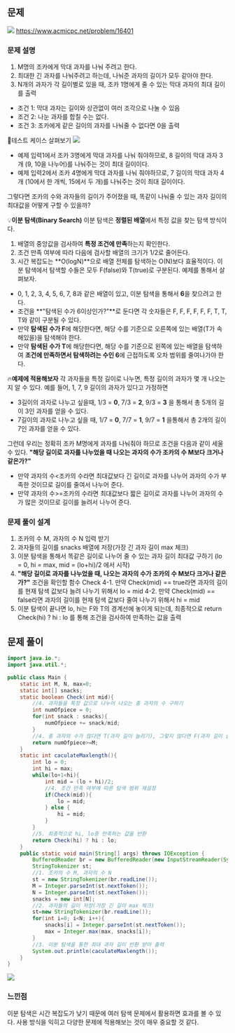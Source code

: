 ## 문제
![](https://velog.velcdn.com/images/keumsiun0503/post/9a75e4fd-ea48-4cd3-bbd2-f3695211454f/image.png)
https://www.acmicpc.net/problem/16401
### 문제 설명
>
1. M명의 조카에게 막대 과자를 나눠 주려고 한다.
2. 최대한 긴 과자를 나눠주려고 하는데, 나눠준 과자의 길이가 모두 같아야 한다.
3. N개의 과자가 각 길이별로 있을 때, 조카 1명에게 줄 수 있는 막대 과자의 최대 길이를 출력
- 조건 1: 막대 과자는 길이와 상관없이 여러 조각으로 나눌 수 있음
- 조건 2: 나눈 과자를 합칠 수는 없다.
- 조건 3: 조카에게 같은 길이의 과자를 나눠줄 수 없다면 0을 출력

📖테스트 케이스 살펴보기
![](https://velog.velcdn.com/images/keumsiun0503/post/62cfaaf2-75b0-460b-ba9d-33b376d648d6/image.png)

- 예제 입력1에서 조카 3명에게 막대 과자를 나눠 줘야하므로, 8 길이의 막대 과자 3개 (9, 10을 나누어)를 나눠주는 것이 최대 길이이다.
- 예제 입력2에서 조카 4명에게 막대 과자를 나눠 줘야하므로, 7 길이의 막대 과자 4개 (10에서 한 개씩, 15에서 두 개)를 나눠주는 것이 최대 길이이다.

그렇다면 조카의 수와 과자들의 길이가 주어졌을 때, 똑같이 나눠줄 수 있는 과자 길이의 최대값을 어떻게 구할 수 있을까?

💡**이분 탐색(Binary Search)**
이분 탐색은 **정렬된 배열**에서 특정 값을 찾는 탐색 방식이다.
1. 배열의 중앙값을 검사하여 **특정 조건에 만족**하는지 확인한다.
2. 조건 만족 여부에 따라 다음에 검사할 배열의 크기가 1/2로 줄어든다.
3. 시간 복잡도는 **O(logN)**으로 배열 전체를 탐색하는 O(N)보다 효율적이다.
이분 탐색에서 탐색할 수들은 모두 F(false)와 T(true)로 구분된다.
예제를 통해서 살펴보자.

- 0, 1, 2, 3, 4, 5, 6, 7, 8과 같은 배열이 있고, 이분 탐색을 통해서 **6**을 찾으려고 한다.
- 조건을 **"탐색된 수가 6이상인가?"**로 둔다면 각 숫자들은 F, F, F, F, F, F, T, T, T와 같이 구분될 수 있다.
- 만약 **탐색된 수가 F**에 해당한다면, 해당 수를 기준으로 오른쪽에 있는 배열(T가 속해있을)을 탐색해야 한다.
- 만약 **탐색된 수가 T**에 해당한다면, 해당 수를 기준으로 왼쪽에 있는 배열을 탐색하여 **조건에 만족하면서 탐색하려는 수인 6**에 근접하도록 오차 범위를 줄여나가야 한다.

🔥**예제에 적용해보자**
각 과자들을 특정 길이로 나누면, 특정 길이의 과자가 몇 개 나오는지 알 수 있다.
예를 들어, 1, 7, 9 길이의 과자가 있다고 가정하면
- 3길이의 과자로 나누고 싶을때, 1/3 = **0**, 7/3 = **2**, 9/3 = **3** 을 통해서 총 5개의 길이 3인 과자를 얻을 수 있다.
- 7길이의 과자로 나누고 싶을 때, 1/7 = **0**, 7/7 = **1**, 9/7 = **1** 을통해서 총 2개의 길이 7인 과자를 얻을 수 있다.

그런데 우리는 정확히 조카 M명에게 과자를 나눠줘야 하므로 조건을 다음과 같이 세울 수 있다.
**"해당 길이로 과자를 나누었을 때 나오는 과자의 수가 조카의 수 M보다 크거나 같은가?"**
- 만약 과자의 수<조카의 수라면 최대값보다 긴 길이로 과자를 나누어 과자의 수가 부족한 것이므로 길이를 줄여서 나누어 준다.
- 만약 과자의 수>=조카의 수라면 최대값보다 짧은 길이로 과자를 나누어 과자의 수가 많은 것이므로 길이를 늘려서 나누어 준다.

### 문제 풀이 설계
>
1. 조카의 수 M, 과자의 수 N 입력 받기
2. 과자들의 길이를 snacks 배열에 저장(가장 긴 과자 길이 max 체크)
3. 이분 탐색을 통해서 똑같은 길이로 나누어 줄 수 있는 과자 길이 최대값 구하기
(lo = 0, hi = max, mid = (lo+hi)/2 에서 시작)
4. **"해당 길이로 과자를 나누었을 때, 나오는 과자의 수가 조카의 수 M보다 크거나 같은가?"** 조건을 확인할 함수 Check
4-1. 만약 Check(mid) == true라면 과자의 길이를 현재 탐색 값보다 늘려 나누기 위해서 
lo = mid
4-2. 만약 Check(mid) == false라면 과자의 길이를 현재 탐색 값보다 줄여 나누기 위해서
hi = mid
5. 이분 탐색이 끝나면 lo, hi는 F와 T의 경계선에 놓이게 되는데,  최종적으로
return Check(hi) ? hi : lo 를 통해 조건을 검사하여 만족하는 값을 출력

## 문제 풀이
```java
import java.io.*;
import java.util.*;

public class Main {
    static int M, N, max=0;
    static int[] snacks;
    static boolean Check(int mid){
        //4. 과자들을 특정 값으로 나누어 나오는 총 과자의 수 구하기
        int numOfpiece = 0;
        for(int snack : snacks){
            numOfpiece += snack/mid;
        }
        //4. 총 과자의 수가 많다면 T(과자 길이 늘리기), 그렇지 않다면 F(과자 길이 줄이기)
        return numOfpiece>=M;
    }
    static int caculateMaxlength(){
        int lo = 0;
        int hi = max;
        while(lo+1<hi){
            int mid = (lo + hi)/2;
            //4. 조건 만족 여부에 따른 탐색 범위 재설정
            if(Check(mid)){
                lo = mid;
            } else {
                hi = mid;
            }
        }
        //5. 최종적으로 hi, lo중 만족하는 값을 반환
        return Check(hi) ? hi : lo;
    }
    public static void main(String[] args) throws IOException {
        BufferedReader br = new BufferedReader(new InputStreamReader(System.in));
        StringTokenizer st;
        //1. 조카의 수 M, 과자의 수 N
        st = new StringTokenizer(br.readLine());
        M = Integer.parseInt(st.nextToken());
        N = Integer.parseInt(st.nextToken());
        snacks = new int[N];
        //2. 과자들의 길이 저장(가장 긴 길이 max 체크)
        st=new StringTokenizer(br.readLine());
        for(int i=0; i<N; i++){
            snacks[i] = Integer.parseInt(st.nextToken());
            max = Integer.max(max, snacks[i]);
        }
        //3. 이분 탐색을 통한 최대 과자 길이 반환 받아 출력
        System.out.println(caculateMaxlength());
    }
}
```
![](https://velog.velcdn.com/images/keumsiun0503/post/bef040ae-7331-42f4-baa7-8caa70598b59/image.png)
### 느낀점
>
이분 탐색은 시간 복잡도가 낮기 때문에 여러 탐색 문제에서 활용하면 효과를 볼 수 있다. 사용 방식을 익히고 다양한 문제에 적용해보는 것이 매우 중요할 것 같다.